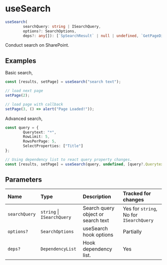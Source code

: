 # useSearch

```typescript
useSearch(
        searchQuery: string | ISearchQuery,
        options?: SearchOptions,
        deps?: any[]): [`SpSearchResult` | null | undefined, `GetPageDispatch`]
```

Conduct search on SharePoint.

## Examples

Basic search,
```typescript
const [results, setPage] = useSearch("search text");

// load next page
setPage(2);

// load page with callback
setPage(3, () => alert("Page Loaded!"));
```

Advanced search,
```typescript
const query = {
        Querytext: "*",
        RowLimit: 5,
        RowsPerPage: 5,
        SelectProperties: ["Title"]
};

// Using dependency list to react query property changes.
const [results, setPage] = useSearch(query, undefined, [query?.Querytext]);
```

## Parameters

| Name | Type | Description | Tracked for changes |
| :------ | :------ | :------ | :--------|
| `searchQuery` | `string` \| `ISearchQuery` | Search query object or search text | Yes for `string`, No for `ISearchQuery` |
| `options?` | `SearchOptions` | useSearch hook options | Partially |
| `deps?` | `DependencyList` | Hook dependency list. | Yes |

